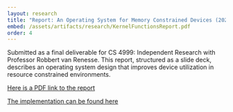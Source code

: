 ```yaml
---
layout: research
title: "Report: An Operating System for Memory Constrained Devices (2024)"
embed: /assets/artifacts/research/KernelFunctionsReport.pdf
order: 4
---
```


Submitted as a final deliverable for CS 4999: Independent Research
with Professor Robbert van Renesse. This report, structured as a
slide deck, describes an operating system design that improves device 
utilization in resource constrained environments.

[Here is a PDF link to the report](/assets/artifacts/research/KernelFunctionsReport.pdf)

[The implementation can be found here](https://github.com/yacyam/egos-2000-interrupts/tree/b8f3017ab761dbe0c02dade61b2720aff6f4d146)